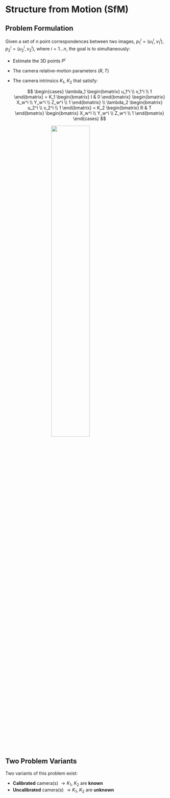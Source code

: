 # Structure from Motion (SfM)

## Problem Formulation
Given a set of $n$ point correspondences between two images, $p_1^i = (u_1^i, v_1^i)$, $p_2^i = (u_2^i, v_2^i)$, where $i=1 \dots n$, the goal is to simultaneously:

- Estimate the 3D points $P^i$
- The camera relative-motion parameters $(R, T)$
- The camera intrinsics $K_1$, $K_2$ that satisfy:

    $$
    \begin{cases} 
    \lambda_1 \begin{bmatrix}
    u_1^i \\
    v_1^i \\
    1 \end{bmatrix} = K_1 \begin{bmatrix} I & 0 \end{bmatrix} \begin{bmatrix}
    X_w^i \\
    Y_w^i \\
    Z_w^i \\
    1
    \end{bmatrix} \\
    \lambda_2 \begin{bmatrix}
    u_2^i \\
    v_2^i \\
    1 \end{bmatrix} = K_2 \begin{bmatrix} R & T \end{bmatrix} \begin{bmatrix}
    X_w^i \\
    Y_w^i \\
    Z_w^i \\
    1
    \end{bmatrix}
    \end{cases}
    $$

    <img 
    style="display: block; 
           margin-left: auto;
           margin-right: auto;
           width: 50%;"
    src="../../img/p510.png">
    </img>

## Two Problem Variants
Two variants of this problem exist:

- **Calibrated** camera(s) $\rightarrow K_1$, $K_2$ are **known**
- **Uncalibrated** camera(s) $\rightarrow K_1$, $K_2$ are **unknown**